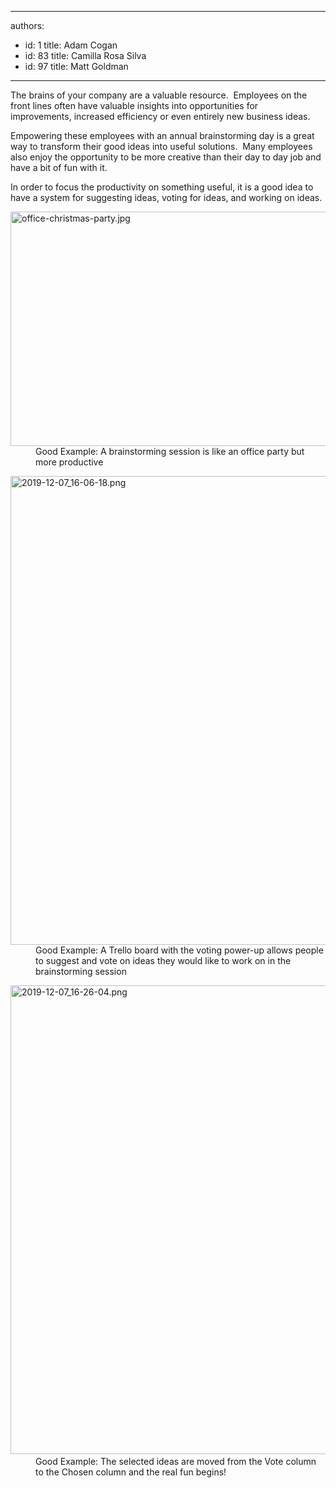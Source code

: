 

---
authors:
  - id: 1
    title: Adam Cogan
  - id: 83
    title: Camilla Rosa Silva
  - id: 97
    title: Matt Goldman
---




<span class='intro'> <p class="ssw15-rteElement-P">​​The brains of your company are a valuable resource.&#160; Employees on the front lines often have valuable insights into opportunities for improvements,&#160;increased efficiency&#160;or even entirely new business ideas.​​<br></p> </span>

<p>Empowering these employees with an annual brainstorming day is a great way to transform their good ideas into useful solutions.&#160; Many employees also enjoy the opportunity to be more creative than their day to day job&#160;and have a bit of fun with it.</p><p>In order to focus the productivity on something useful, it is a good idea to have a system for suggesting ideas, voting for ideas, and working on ideas.<br></p><dl class="goodImage"><dt><img src="/SiteAssets/do-you-use-the-brains-of-your-company/office-christmas-party.jpg" alt="office-christmas-party.jpg" style="width&#58;750px;height&#58;375px;" /></dt><dd>Good​ Example&#58; A brainstorming session is like&#160;an office party but more productive​</dd></dl><dl class="goodImage"><dt><img src="/SiteAssets/do-you-use-the-brains-of-your-company/2019-12-07_16-06-18.png" alt="2019-12-07_16-06-18.png" style="width&#58;750px;" /></dt><dd>​​​​Good Example&#58; A Trello board with the voting power-up allows people to suggest and vote on ideas they would like to work on in the brainstorming session</dd></dl><dl class="goodImage"><dt>​​<img src="/SiteAssets/do-you-use-the-brains-of-your-company/2019-12-07_16-26-04.png" alt="2019-12-07_16-26-04.png" style="width&#58;750px;" /></dt><dd>​​Good Example&#58; The selected ideas are moved from the Vote column to the Chosen column and the real fun begins!​<br></dd></dl>


